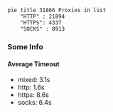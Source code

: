 
```mermaid
pie title 31866 Proxies in list
    "HTTP" : 21894
    "HTTPS": 4337
    "SOCKS" : 8913
```

### Some Info
#### Average Timeout

- mixed: 3.1s
- http: 1.6s
- https: 8.6s
- socks: 6.4s